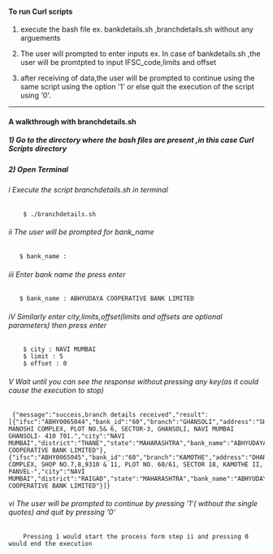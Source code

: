 #### To run Curl scripts 
 1) execute the bash file ex. bankdetails.sh ,branchdetails.sh without any arguements
 
 2) The user will prompted to enter inputs ex. In case of bankdetails.sh ,the user will be promtpted to input      IFSC_code,limits and offset
 
 3) after receiving of data,the user will be prompted to continue using the same script using the option '1' or else quit the execution of the script using '0'.
------------------------------------------------------------------------------------------------------
#### A walkthrough with branchdetails.sh
##### 1) Go to the directory where the bash files are present ,in this case Curl Scripts directory
##### 2) Open Terminal
######  *i Execute the script branchdetails.sh in terminal*
        
        $ ./branchdetails.sh

######  *ii   The user will be prompted for bank_name*
       
       $ bank_name : 

###### *iii Enter bank name the press enter*
       
       $ bank_name : ABHYUDAYA COOPERATIVE BANK LIMITED

######  *iV  Similarly enter city,limits,offset(limits and offsets are optional parameters) then press enter*
       
        $ city : NAVI MUMBAI
        $ limit : 5
        $ offset : 0

######   *V Wait until you can see the response  without  pressing any key(as it could cause the execution to stop)*
     
     {"message":"success,branch details received","result":[{"ifsc":"ABHY0065044","bank_id":"60","branch":"GHANSOLI","address":"SHREE MANOSHI COMPLEX, PLOT NO.5& 6, SECTOR-3, GHANSOLI, NAVI MUMBAI GHANSOLI- 410 701.","city":"NAVI MUMBAI","district":"THANE","state":"MAHARASHTRA","bank_name":"ABHYUDAYA COOPERATIVE BANK LIMITED"},{"ifsc":"ABHY0065045","bank_id":"60","branch":"KAMOTHE","address":"DHARTI COMPLEX, SHOP NO.7,8,9310 & 11, PLOT NO. 60/61, SECTOR 18, KAMOTHE II, PANVEL-","city":"NAVI MUMBAI","district":"RAIGAD","state":"MAHARASHTRA","bank_name":"ABHYUDAYA COOPERATIVE BANK LIMITED"}]}


######   *vi The user will be prompted to continue by pressing '1'( without the single quotes) and quit by pressing '0'*
        
        Pressing 1 would start the process form step ii and pressing 0 would end the execution
   


